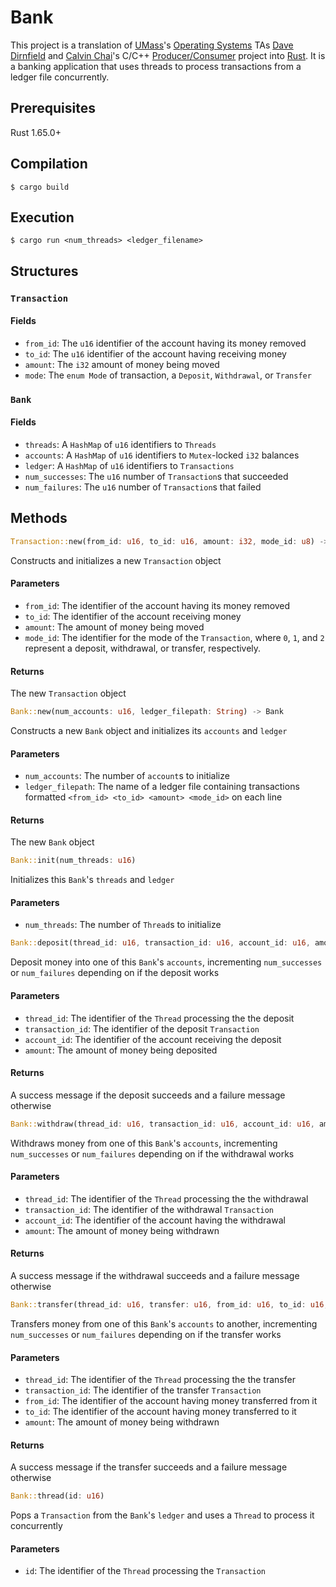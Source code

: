 # Bank
This project is a translation of [UMass](https://www.umass.edu)'s [Operating Systems](https://www.cics.umass.edu/content/spring-23-course-descriptions#377) TAs [Dave Dirnfield](https://github.com/dd2912) and [Calvin Chai](https://github.com/NightDawnEX)'s C/C++ [Producer/Consumer](https://github.com/umass-cs-377/umass-cs-377.github.io/blob/a18ded192a18bc59affecb8ef077849617b3a61d/docs/04-projects/04-prodcon/index.md) project into [Rust](https://www.https://www.rust-lang.org). It is a banking application that uses threads to process transactions from a ledger file concurrently.
## Prerequisites
Rust 1.65.0+
## Compilation
```console
$ cargo build
```
## Execution
```console
$ cargo run <num_threads> <ledger_filename>
```
## Structures
### `Transaction`
#### Fields
- `from_id`: The `u16` identifier of the account having its money removed
- `to_id`: The `u16` identifier of the account having receiving money
- `amount`: The `i32` amount of money being moved
- `mode`: The `enum Mode` of transaction, a `Deposit`, `Withdrawal`, or `Transfer`
### `Bank`
#### Fields
- `threads`: A `HashMap` of `u16` identifiers to `Threads`
- `accounts`: A `HashMap` of `u16` identifiers to `Mutex`-locked `i32` balances
- `ledger`: A `HashMap` of `u16` identifiers to `Transactions`
- `num_successes`: The `u16` number of `Transaction`s that succeeded
- `num_failures`: The `u16` number of `Transaction`s that failed
## Methods
```rs
Transaction::new(from_id: u16, to_id: u16, amount: i32, mode_id: u8) -> Transaction
```
Constructs and initializes a new `Transaction` object
#### Parameters
- `from_id`: The identifier of the account having its money removed
- `to_id`: The identifier of the account receiving money
- `amount`: The amount of money being moved
- `mode_id`: The identifier for the mode of the `Transaction`, where `0`, `1`, and `2` represent a deposit, withdrawal, or transfer, respectively.
#### Returns
The new `Transaction` object
```rs
Bank::new(num_accounts: u16, ledger_filepath: String) -> Bank
```
Constructs a new `Bank` object and initializes its `accounts` and `ledger`
#### Parameters
- `num_accounts`: The number of `account`s to initialize
- `ledger_filepath`: The name of a ledger file containing transactions formatted `<from_id> <to_id> <amount> <mode_id>` on each line
#### Returns
The new `Bank` object
```rs
Bank::init(num_threads: u16)
```
Initializes this `Bank`'s `threads` and `ledger`
#### Parameters
- `num_threads`: The number of `Thread`s to initialize
```rs
Bank::deposit(thread_id: u16, transaction_id: u16, account_id: u16, amount: i32) -> String
```
Deposit money into one of this `Bank`'s `accounts`, incrementing
`num_successes` or `num_failures` depending on if the deposit works
#### Parameters
- `thread_id`: The identifier of the `Thread` processing the the deposit
- `transaction_id`: The identifier of the deposit `Transaction`
- `account_id`: The identifier of the account receiving the deposit
- `amount`: The amount of money being deposited
#### Returns
A success message if the deposit succeeds and a failure message
otherwise
```rs
Bank::withdraw(thread_id: u16, transaction_id: u16, account_id: u16, amount: i32) -> String
```
Withdraws money from one of this `Bank`'s `accounts`, incrementing `num_successes` or `num_failures` depending on if the withdrawal works
#### Parameters
- `thread_id`: The identifier of the `Thread` processing the the withdrawal
- `transaction_id`: The identifier of the withdrawal `Transaction`
- `account_id`: The identifier of the account having the withdrawal
- `amount`: The amount of money being withdrawn
#### Returns
A success message if the withdrawal succeeds and a failure message
otherwise
```rs
Bank::transfer(thread_id: u16, transfer: u16, from_id: u16, to_id: u16, amount: i32) -> String
```
Transfers money from one of this `Bank`'s `accounts` to another,
incrementing `num_successes` or `num_failures` depending on if the
transfer works
#### Parameters
- `thread_id`: The identifier of the `Thread` processing the the transfer
- `transaction_id`: The identifier of the transfer `Transaction`
- `from_id`: The identifier of the account having money transferred from it
- `to_id`: The identifier of the account having money transferred to it
- `amount`: The amount of money being withdrawn
#### Returns
A success message if the transfer succeeds and a failure message otherwise
```rs
Bank::thread(id: u16)
```
Pops a `Transaction` from the `Bank`'s `ledger` and uses a `Thread` to process it concurrently
#### Parameters
- `id`: The identifier of the `Thread` processing the `Transaction`
